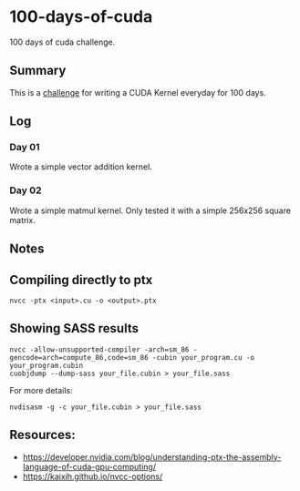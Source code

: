 # 100-days-of-cuda

100 days of cuda challenge.

## Summary

This is a [challenge](https://github.com/hkproj/100-days-of-gpu/blob/main/CUDA.md) for writing a CUDA Kernel everyday for 100 days.

## Log

### Day 01

Wrote a simple vector addition kernel.

### Day 02

Wrote a simple matmul kernel. Only tested it with a simple 256x256 square matrix.

## Notes

## Compiling directly to ptx

```
nvcc -ptx <input>.cu -o <output>.ptx
```

## Showing SASS results

```
nvcc -allow-unsupported-compiler -arch=sm_86 -gencode=arch=compute_86,code=sm_86 -cubin your_program.cu -o your_program.cubin
cuobjdump --dump-sass your_file.cubin > your_file.sass
```

For more details:

```
nvdisasm -g -c your_file.cubin > your_file.sass
```

## Resources:

- https://developer.nvidia.com/blog/understanding-ptx-the-assembly-language-of-cuda-gpu-computing/
- https://kaixih.github.io/nvcc-options/

